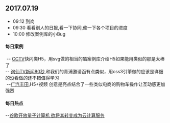 ## 2017.07.19
* 09:12 到岗
* 09:30 看看别人的日报,看一下协同,催一下各个项目的进度
* 10:00 修改案例库的小Bug






#### 每日案例
  -- [CCTV](http://www.h5case.com.cn/case/cctv/4/)快闪类H5，用svg做的相当的酷案例库介绍H5如果能用类似的那是太棒了<br/>
  -- [询仙TV新闻80秒](http://13ii.case.shuiwuhen.com/case/13ii/1/),和我们的青浦邀请函有点类似，用css3引擎做的应该是详细的没看做的还不错值得学习<br/>
  --[广汽丰田](http://h5.pearvideo.com/2017/leiling/index.html),H5+视频 创意是亮点结合了一些类似电商的购物车操作让互动感更加强烈
 
#### 每日热点
  --[谷歌开放量子计算机 欲将其转变成为云计算服务](http://tech.qq.com/a/20170718/011859.htm)

